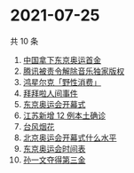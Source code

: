 # 2021-07-25

共 10 条

<!-- BEGIN ZHIHUSEARCH -->
<!-- 最后更新时间 Sun Jul 25 2021 00:10:45 GMT+0800 (China Standard Time) -->
1. [中国拿下东京奥运首金](https://www.zhihu.com/search?q=女子气步枪决赛)
1. [腾讯被责令解除音乐独家版权](https://www.zhihu.com/search?q=腾讯音乐版权)
1. [鸿星尔克「野性消费」](https://www.zhihu.com/search?q=鸿星尔克野性消费)
1. [拜拜啦人间事件](https://www.zhihu.com/search?q=拜拜啦人间录音)
1. [东京奥运会开幕式](https://www.zhihu.com/search?q=东京奥运会开幕式)
1. [江苏新增 12 例本土确诊](https://www.zhihu.com/search?q=南京疫情)
1. [台风烟花](https://www.zhihu.com/search?q=台风烟花)
1. [北京奥运会开幕式什么水平](https://www.zhihu.com/search?q=北京奥运会开幕式)
1. [东京奥运会时间表](https://www.zhihu.com/search?q=东京奥运会时间表)
1. [孙一文夺得第三金](https://www.zhihu.com/search?q=孙一文)
<!-- END ZHIHUSEARCH -->
